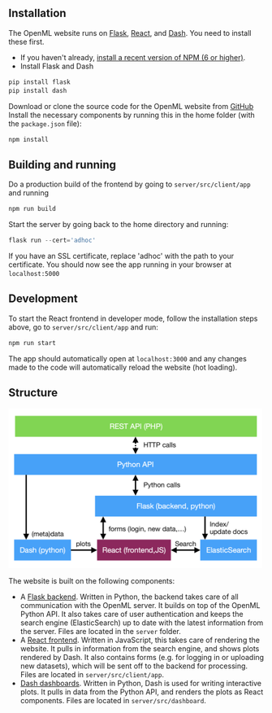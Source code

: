 ## Installation
The OpenML website runs on [Flask](http://flask.pocoo.org/), [React](https://reactjs.org/), and [Dash](https://dash.plot.ly/). You need to install these first.

* If you haven't already, [install a recent version of NPM (6 or higher)](https://nodejs.org/en/download/).
* Install Flask and Dash
``` python
pip install flask
pip install dash
```

Download or clone the source code for the OpenML website from [GitHub](https://github.com/openml/openml.org)
Install the necessary components by running this in the home folder (with the `package.json` file):

``` python
npm install
```

## Building and running

Do a production build of the frontend by going to `server/src/client/app` and running

``` python
npm run build
```

Start the server by going back to the home directory and running:

``` python
flask run --cert='adhoc'
```

If you have an SSL certificate, replace 'adhoc' with the path to your certificate.
You should now see the app running in your browser at `localhost:5000`

## Development

To start the React frontend in developer mode, follow the installation steps above, go to `server/src/client/app` and run:

``` python
npm run start
```

The app should automatically open at `localhost:3000` and any changes made to
the code will automatically reload the website (hot loading).

## Structure
<img src="../img/structure.png" alt="OpenML Website structure" width="500"/>

The website is built on the following components:  

* A [Flask backend](../Flask). Written in Python, the backend takes care of all communication with the OpenML server. It builds on top of the OpenML Python API. It also takes care of user authentication and keeps the search engine (ElasticSearch) up to date with the latest information from the server. Files are located in the `server` folder.
* A [React frontend](../React). Written in JavaScript, this takes care of rendering the website. It pulls in information from the search engine, and shows plots rendered by Dash. It also contains forms (e.g. for logging in or uploading new datasets), which will be sent off to the backend for processing. Files are located in `server/src/client/app`.
* [Dash dashboards](../Dash). Written in Python, Dash is used for writing interactive plots. It pulls in data from the Python API, and renders the plots as React components. Files are located in `server/src/dashboard`.
